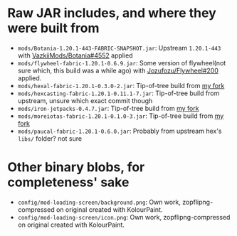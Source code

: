 # Raw JAR includes, and where they were built from
- `mods/Botania-1.20.1-443-FABRIC-SNAPSHOT.jar`: Upstream `1.20.1-443` with [VazkiiMods/Botania#4552](https://github.com/VazkiiMods/Botania/pull/4552) applied
- `mods/flywheel-fabric-1.20.1-0.6.9.jar`: Some version of flywheel(not sure which, this build was a while ago) with [Jozufozu/Flywheel#200](https://github.com/Jozufozu/Flywheel/pull/200) applied.
- `mods/hexal-fabric-1.20.1-0.3.0-2.jar`: Tip-of-tree build from [my fork](https://github.com/TeawieTheMods/Hexal)
- `mods/hexcasting-fabric-1.20.1-0.11.1-7.jar`: Tip-of-tree build from upstream, unsure which exact commit though
- `mods/iron-jetpacks-0.4.7.jar`: Tip-of-tree build from [my fork](https://github.com/vgskye/IronJetpacks)
- `mods/moreiotas-fabric-1.20.1-0.1.0-3.jar`: Tip-of-tree build from [my fork](https://github.com/TeawieTheMods/MoreIotas)
- `mods/paucal-fabric-1.20.1-0.6.0.jar`: Probably from upstream hex's `libs/` folder? not sure

# Other binary blobs, for completeness' sake
- `config/mod-loading-screen/background.png`: Own work, zopflipng-compressed on original created with KolourPaint.
- `config/mod-loading-screen/icon.png`: Own work, zopflipng-compressed on original created with KolourPaint.